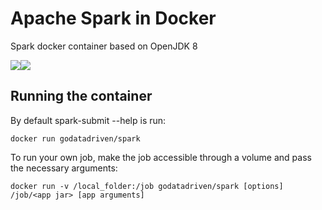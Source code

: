 # Apache Spark in Docker

Spark docker container based on OpenJDK 8 

[![](https://images.microbadger.com/badges/image/godatadriven/spark.svg)](https://microbadger.com/images/godatadriven/spark "Get your own image badge on microbadger.com")[![](https://images.microbadger.com/badges/version/godatadriven/spark.svg)](https://microbadger.com/images/godatadriven/spark "Get your own version badge on microbadger.com") 

## Running the container
By default spark-submit --help is run:

```
docker run godatadriven/spark 
```

To run your own job, make the job accessible through a volume and pass the necessary arguments:

```
docker run -v /local_folder:/job godatadriven/spark [options] /job/<app jar> [app arguments]
```